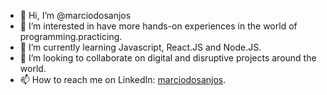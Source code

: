 - 👋 Hi, I’m @marciodosanjos
- 👀 I’m interested in have more hands-on experiences in the world of programming.practicing.
- 🌱 I’m currently learning Javascript, React.JS and Node.JS.
- 💞️ I’m looking to collaborate on digital and disruptive projects around the world.
- 📫 How to reach me on LinkedIn: [marciodosanjos](https://www.linkedin.com/in/marciodosanjos/).

<!---
marciodosanjos/marciodosanjos is a ✨ special ✨ repository because its `README.md` (this file) appears on your GitHub profile.
You can click the Preview link to take a look at your changes.
--->
